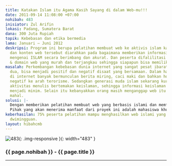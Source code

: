 ```yaml
---
title: Katakan Islam itu Agama Kasih Sayang di dalam Web-mu!!!
date: 2011-09-14 11:08:00 +07:00
nohibah: 483
inisiator: Zul Arifin
lokasi: Padang, Sumatera Barat
dana: 300 Juta Rupiah
topik: Kebebasan dan etika bermedia
lama: Januari – Juni 2012
deskripsi: Program ini berupa pelatihan membuat web ke aktivis islam kampus yang interaktif
  dan konten web tersebut diarahkan pada bagaimana memberikan informasi dan berita
  mengenai ISLAM secara berimbang dan akurat. Dan peserta difalilitasi hosting server
  & domain web yang murah dan terjangkau sehingga siapapun bisa memiliki web.
masalah: Perkembangan kebebasan dunia internet yang sangat pesat ibarat pisau bermata
  dua, bisa menjadi positif dan negatif disaat yang bersamaan. Dalam hal tema keislaman
  di internet banyak bermunculan berita miring, caci maki dan bahkan hoax serta penyimpangan
  negatif ke arah terorisme. Sedangkan generasi muda islam sekarang kurang peka terhadap
  aktivitas menulis bertemakan keislaman, sehingga informasi keislaman yang beredar
  menjadi minim. Selain itu kebanyakkan orang masih menganggap web itu barang yang
  mahal.
solusi: |-
  Dengan memberikan pelatihan membuat web yang berbasis islami dan memfasilitasi web dengan harga domain & hosting server yang murah dan terjangkau. Program ini dikhususkan kepada aktivis islam di kampus-kampus sehingga mereka bisa menyalurkan buah pikirannya dalam web dengan baik dan benar.
  Pihak yang akan menerima manfaat dari proyek ini adalah mahasiswa khususnya aktivis organisasi islam, umur 18 – 24 tahun, di 20 universitas negeri yang dipilih di pulau sumatera.
keberhasilan: 75% peserta pelatihan mampu menghasilkan web islami yang bisa update
  dwimingguan.
layout: hibahcmb
---
```


![483](/static/img/hibahcmb/483.png){: .img-responsive }{: width="483" }

### {{ page.nohibah }} - {{ page.title }}

---
